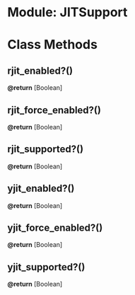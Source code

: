 # Module: JITSupport
    



# Class Methods
## rjit_enabled?() [](#method-c-rjit_enabled?)
**@return** [Boolean] 

## rjit_force_enabled?() [](#method-c-rjit_force_enabled?)
**@return** [Boolean] 

## rjit_supported?() [](#method-c-rjit_supported?)
**@return** [Boolean] 

## yjit_enabled?() [](#method-c-yjit_enabled?)
**@return** [Boolean] 

## yjit_force_enabled?() [](#method-c-yjit_force_enabled?)
**@return** [Boolean] 

## yjit_supported?() [](#method-c-yjit_supported?)
**@return** [Boolean] 



